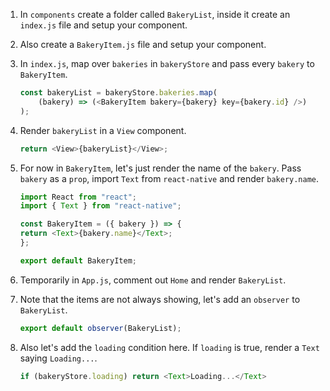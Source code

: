 1. In `components` create a folder called `BakeryList`, inside it create an `index.js` file and setup your component.

2. Also create a `BakeryItem.js` file and setup your component.

3. In `index.js`, map over `bakeries` in `bakeryStore` and pass every `bakery` to `BakeryItem`.

    ```javascript
    const bakeryList = bakeryStore.bakeries.map(
        (bakery) => (<BakeryItem bakery={bakery} key={bakery.id} />)
    );
    ```

4. Render `bakeryList` in a `View` component.
   
    ```javascript
    return <View>{bakeryList}</View>;
    ```

5. For now in `BakeryItem`, let's just render the name of the `bakery`. Pass `bakery` as a `prop`, import `Text` from `react-native` and render `bakery.name`.

    ```javascript
    import React from "react";
    import { Text } from "react-native";

    const BakeryItem = ({ bakery }) => {
    return <Text>{bakery.name}</Text>;
    };

    export default BakeryItem;
    ```

6. Temporarily in `App.js`, comment out `Home` and render `BakeryList`.

7. Note that the items are not always showing, let's add an `observer` to `BakeryList`.

    ```javascript
    export default observer(BakeryList);
    ```

8. Also let's add the `loading` condition here. If `loading` is true, render a `Text` saying `Loading...`.

    ```javascript
    if (bakeryStore.loading) return <Text>Loading...</Text>
    ```


